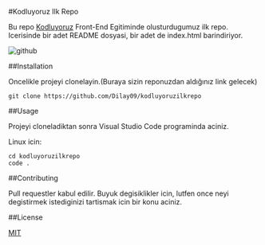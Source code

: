 #Kodluyoruz Ilk Repo

Bu repo [Kodluyoruz](https://www.kodluyoruz.org) Front-End Egitiminde olusturdugumuz ilk repo. Icerisinde bir adet README dosyasi, bir adet de index.html barindiriyor.

![github](figures/github.png)

##Installation

Oncelikle projeyi clonelayin.(Buraya sizin reponuzdan aldığınız link gelecek)

```
git clone https://github.com/Dilay09/kodluyoruzilkrepo
```

##Usage

Projeyi cloneladiktan sonra Visual Studio Code programinda aciniz.

Linux icin:
```linux
cd kodluyoruzilkrepo 
code .
```

##Contributing

Pull requestler kabul edilir. Buyuk degisiklikler icin, lutfen once neyi degistirmek istediginizi tartismak icin bir konu aciniz.

##License

[MIT](https://github.com/Dilay09/kodluyoruzilkrepo/blob/main/LICENSE)
